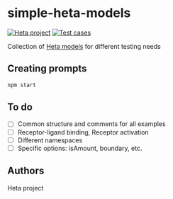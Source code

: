 # simple-heta-models

[![Heta project](https://img.shields.io/badge/%CD%B1-Heta_project-blue)](https://hetalang.github.io/)
[![Test cases](https://github.com/hetalang/simple-heta-models/actions/workflows/test-cases.yml/badge.svg)](https://github.com/hetalang/simple-heta-models/actions/workflows/test-cases.yml)

Collection of [Heta models](https://hetalang.github.io) for different testing needs

## Creating prompts

```bash
npm start
```

## To do

- [ ] Common structure and comments for all examples
- [ ] Receptor-ligand binding, Receptor activation
- [ ] Different namespaces
- [ ] Specific options: isAmount, boundary, etc.

## Authors

Heta project

